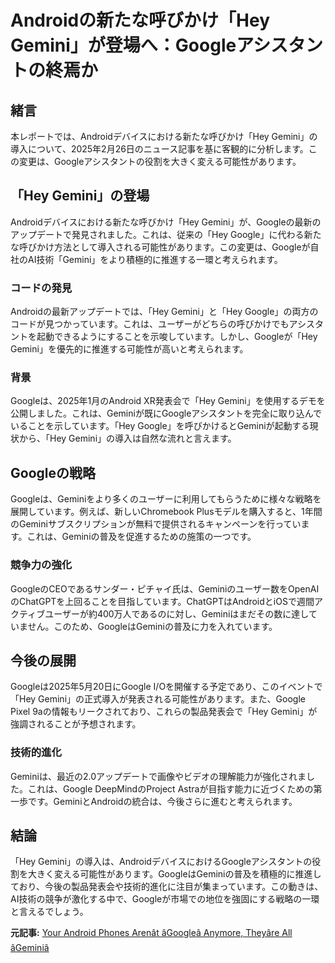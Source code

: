 # Androidの新たな呼びかけ「Hey Gemini」が登場へ：Googleアシスタントの終焉か

## 緒言

本レポートでは、Androidデバイスにおける新たな呼びかけ「Hey Gemini」の導入について、2025年2月26日のニュース記事を基に客観的に分析します。この変更は、Googleアシスタントの役割を大きく変える可能性があります。

## 「Hey Gemini」の登場

Androidデバイスにおける新たな呼びかけ「Hey Gemini」が、Googleの最新のアップデートで発見されました。これは、従来の「Hey Google」に代わる新たな呼びかけ方法として導入される可能性があります。この変更は、Googleが自社のAI技術「Gemini」をより積極的に推進する一環と考えられます。

### コードの発見

Androidの最新アップデートでは、「Hey Gemini」と「Hey Google」の両方のコードが見つかっています。これは、ユーザーがどちらの呼びかけでもアシスタントを起動できるようにすることを示唆しています。しかし、Googleが「Hey Gemini」を優先的に推進する可能性が高いと考えられます。

### 背景

Googleは、2025年1月のAndroid XR発表会で「Hey Gemini」を使用するデモを公開しました。これは、Geminiが既にGoogleアシスタントを完全に取り込んでいることを示しています。「Hey Google」を呼びかけるとGeminiが起動する現状から、「Hey Gemini」の導入は自然な流れと言えます。

## Googleの戦略

Googleは、Geminiをより多くのユーザーに利用してもらうために様々な戦略を展開しています。例えば、新しいChromebook Plusモデルを購入すると、1年間のGeminiサブスクリプションが無料で提供されるキャンペーンを行っています。これは、Geminiの普及を促進するための施策の一つです。

### 競争力の強化

GoogleのCEOであるサンダー・ピチャイ氏は、Geminiのユーザー数をOpenAIのChatGPTを上回ることを目指しています。ChatGPTはAndroidとiOSで週間アクティブユーザーが約400万人であるのに対し、Geminiはまだその数に達していません。このため、GoogleはGeminiの普及に力を入れています。

## 今後の展開

Googleは2025年5月20日にGoogle I/Oを開催する予定であり、このイベントで「Hey Gemini」の正式導入が発表される可能性があります。また、Google Pixel 9aの情報もリークされており、これらの製品発表会で「Hey Gemini」が強調されることが予想されます。

### 技術的進化

Geminiは、最近の2.0アップデートで画像やビデオの理解能力が強化されました。これは、Google DeepMindのProject Astraが目指す能力に近づくための第一歩です。GeminiとAndroidの統合は、今後さらに進むと考えられます。

## 結論

「Hey Gemini」の導入は、AndroidデバイスにおけるGoogleアシスタントの役割を大きく変える可能性があります。GoogleはGeminiの普及を積極的に推進しており、今後の製品発表会や技術的進化に注目が集まっています。この動きは、AI技術の競争が激化する中で、Googleが市場での地位を強固にする戦略の一環と言えるでしょう。

**元記事:** [Your Android Phones Arenât âGoogleâ Anymore, Theyâre All âGeminiâ](https://gizmodo.com/your-android-phones-arent-google-anymore-theyre-all-gemini-2000568608)